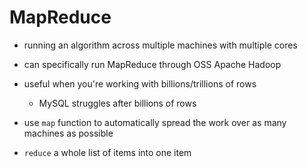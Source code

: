 # MapReduce
* running an algorithm across multiple machines with multiple cores
* can specifically run MapReduce through OSS Apache Hadoop

* useful when you're working with billions/trillions of rows
  * MySQL struggles after billions of rows

* use `map` function to automatically spread the work over as many machines as possible
* `reduce` a whole list of items into one item  
